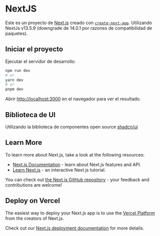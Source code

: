 # NextJS

Este es un proyecto de [Next.js](https://nextjs.org/) creado con [`create-next-app`](https://github.com/vercel/next.js/tree/canary/packages/create-next-app). Utilizando NextJs v13.5.9 (downgrade de 14.0.1 por razones de compatibilidad de paquetes).

## Iniciar el proyecto

Ejecutar el servidor de desarrollo:

```bash
npm run dev
# or
yarn dev
# or
pnpm dev
```

Abrir [http://localhost:3000](http://localhost:3000) en el navegador para ver el resultado.

## Biblioteca de UI

Utilizando la biblioteca de componentes open source [shadcn/ui](https://ui.shadcn.com/)

## Learn More

To learn more about Next.js, take a look at the following resources:

- [Next.js Documentation](https://nextjs.org/docs) - learn about Next.js features and API.
- [Learn Next.js](https://nextjs.org/learn) - an interactive Next.js tutorial.

You can check out [the Next.js GitHub repository](https://github.com/vercel/next.js/) - your feedback and contributions are welcome!

## Deploy on Vercel

The easiest way to deploy your Next.js app is to use the [Vercel Platform](https://vercel.com/new?utm_medium=default-template&filter=next.js&utm_source=create-next-app&utm_campaign=create-next-app-readme) from the creators of Next.js.

Check out our [Next.js deployment documentation](https://nextjs.org/docs/deployment) for more details.

